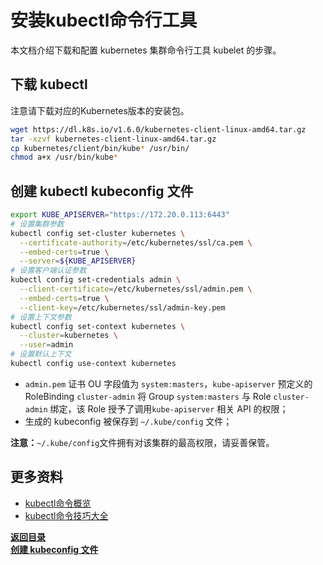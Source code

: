 # 安装kubectl命令行工具

本文档介绍下载和配置 kubernetes 集群命令行工具 kubelet 的步骤。

## 下载 kubectl

注意请下载对应的Kubernetes版本的安装包。

``` bash
wget https://dl.k8s.io/v1.6.0/kubernetes-client-linux-amd64.tar.gz
tar -xzvf kubernetes-client-linux-amd64.tar.gz
cp kubernetes/client/bin/kube* /usr/bin/
chmod a+x /usr/bin/kube*
```

## 创建 kubectl kubeconfig 文件

``` bash
export KUBE_APISERVER="https://172.20.0.113:6443"
# 设置集群参数
kubectl config set-cluster kubernetes \
  --certificate-authority=/etc/kubernetes/ssl/ca.pem \
  --embed-certs=true \
  --server=${KUBE_APISERVER}
# 设置客户端认证参数
kubectl config set-credentials admin \
  --client-certificate=/etc/kubernetes/ssl/admin.pem \
  --embed-certs=true \
  --client-key=/etc/kubernetes/ssl/admin-key.pem
# 设置上下文参数
kubectl config set-context kubernetes \
  --cluster=kubernetes \
  --user=admin
# 设置默认上下文
kubectl config use-context kubernetes
```

+ `admin.pem` 证书 OU 字段值为 `system:masters`，`kube-apiserver` 预定义的 RoleBinding `cluster-admin` 将 Group `system:masters` 与 Role `cluster-admin` 绑定，该 Role 授予了调用`kube-apiserver` 相关 API 的权限；
+ 生成的 kubeconfig 被保存到 `~/.kube/config` 文件；

**注意：**`~/.kube/config`文件拥有对该集群的最高权限，请妥善保管。

## 更多资料

- [kubectl命令概览](../guide/using-kubectl.md)
- [kubectl命令技巧大全](../guide/kubectl-cheatsheet.md)

**[返回目录](https://github.com/MulticsYin/MulticsKubernetes#kubernetes-%E4%BA%8C%E8%BF%9B%E5%88%B6%E9%83%A8%E7%BD%B2)**  
**[创建 kubeconfig 文件](https://github.com/MulticsYin/MulticsKubernetes/blob/master/artcle/004-create-kubeconfig.md#%E5%88%9B%E5%BB%BA-kubeconfig-%E6%96%87%E4%BB%B6)**
